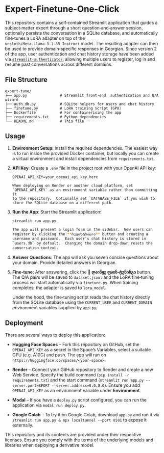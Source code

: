 # Expert-Finetune-One-Click

This repository contains a self‑contained Streamlit application that
guides a subject‑matter expert through a short question‑and‑answer
session, optionally persists the conversation in a SQLite database,
and automatically fine‑tunes a LoRA adapter on top of the
`unsloth/Meta‑Llama‑3.1‑8B‑Instruct` model.  The resulting adapter can
then be used to provide domain‑specific responses in Georgian.  Since
version 2 of the app, user authentication and chat history storage
have been added via [`streamlit‑authenticator`](https://github.com/mkhorasani/streamlit-authenticator),
allowing multiple users to register, log in and resume past
conversations across different domains.

## File Structure

```
expert-tune/
├── app.py               # Streamlit front‑end, authentication and Q/A wizard
├── auth_db.py           # SQLite helpers for users and chat history
├── finetune.py          # LoRA training script (GPU)
├── Dockerfile           # For containerising the app
├── requirements.txt     # Python dependencies
└── README.md            # This file
```

## Usage

1. **Environment Setup**: Install the required dependencies. The
   easiest way is to run inside the provided Docker container, but
   locally you can create a virtual environment and install
   dependencies from `requirements.txt`.

2. **API Key**: Create a `.env` file in the project root with your
   OpenAI API key:

   ```env
   OPENAI_API_KEY=your_openai_api_key_here

   When deploying on Render or another cloud platform, set
   `OPENAI_API_KEY` as an environment variable rather than committing it
   to the repository.  Optionally set `DATABASE_FILE` if you wish to
   store the SQLite database on a different path.
   ```

3. **Run the App**: Start the Streamlit application:

   ```bash
   streamlit run app.py

   The app will present a login form in the sidebar.  New users can
   register by clicking the **რეგისტრაცია** button and creating a
   username and password.  Each user’s chat history is stored in
   `users.db` by default.  Changing the domain drop‑down resets the
   conversation context.
   ```

4. **Answer Questions**: The app will ask you seven concise questions
   about your domain. Provide detailed answers in Georgian.

5. **Fine‑tune**: After answering, click the **🚀 დაიწყე ფაინ‑ტუნინგი**
   button. The Q/A pairs will be saved to `dataset.jsonl` and the
   LoRA fine‑tuning process will start automatically via
   `finetune.py`. When training completes, the adapter is saved to
   `lora_model`.

   Under the hood, the fine‑tuning script reads the chat history
   directly from the SQLite database using the `CURRENT_USER` and
   `CURRENT_DOMAIN` environment variables supplied by `app.py`.


## Deployment

There are several ways to deploy this application:

* **Hugging Face Spaces** – Fork this repository on GitHub, set the
  `OPENAI_API_KEY` as a secret in the Space’s Variables, select a
  suitable GPU (e.g. A10G) and push. The app will run on
  `https://huggingface.co/spaces/<your-space>`.

* **Render** – Connect your GitHub repository to Render and create a
  new Web Service. Specify the build command (`pip install -r
  requirements.txt`) and the start command (`streamlit run app.py
  --server.port=$PORT --server.address=0.0.0.0`). Ensure you add
  `OPENAI_API_KEY` as an environment variable under **Environment**.

* **Modal** – If you have a `deploy.py` script configured, you can run
  the application via `modal run deploy.py`.

* **Google Colab** – To try it on Google Colab, download `app.py` and
  run it via `streamlit run app.py & npx localtunnel --port 8501` to
  expose it externally.

This repository and its contents are provided under their respective
licenses. Ensure you comply with the terms of the underlying models and
libraries when deploying a derivative model.